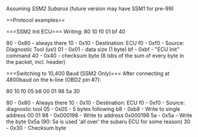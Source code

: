 Assuming *SSM2 Subarus* (future version may have SSM1 for pre-99)

==Protocol examples==

===SSM2 Init ECU===
Writing: 80 10 f0 01 bf 40

80 - 0x80 - always there
10 - 0x10 - Destination: ECU
f0 - 0xf0 - Source: Diagnostic Tool (us!)
01 - 0x01 - data size (1 byte)
bf - 0xbf - "ECU Init" command
40 - 0x40 - checksum byte (8 lsbs of the sum of every byte in the packet, incl. header)

===Switching to 10,400 Baud (SSM2 Only)===
After connecting at 4800baud on the k-line (OBD2 pin #7):

80 10 f0 05 b8 00 01 98 5a 30

80 - 0x80 - Always there
10 - 0x10 - Destination: ECU
f0 - 0xf0 - Source: diagnostic tool
05 - 0x05 - 5 bytes following
b8 - 0xb8 - Write to single address
00 01 98 - 0x000198 - Write to address 0x000198
5a - 0x5a - Write the byte 0x5a (90: 5a is used 'all over' the subaru ECU for some reason)
30 - 0x30 - Checksum byte
